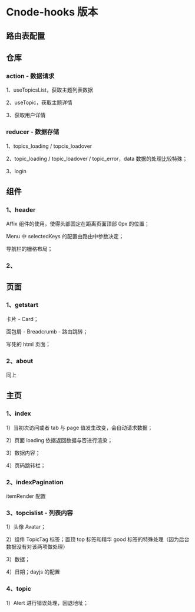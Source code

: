 # Cnode-hooks 版本

## 路由表配置

## 仓库

### action - 数据请求

1、useTopicsList，获取主题列表数据

2、useTopic，获取主题详情

3、获取用户详情

### reducer - 数据存储

1、topics_loading / topcis_loadover

2、topic_loading / topic_loadover / topic_error，data 数据的处理比较特殊；

3、login

## 组件

### 1、header

Affix 组件的使用，使得头部固定在距离页面顶部 0px 的位置；

Menu 中 selectedKeys 的配置由路由中参数决定；

导航栏的栅格布局；

### 2、

## 页面

### 1、getstart

卡片 - Card；

面包屑 - Breadcrumb - 路由跳转；

写死的 html 页面；

### 2、about

同上

## 主页

### 1、index

1）当初次访问或者 tab 与 page 值发生改变，会自动请求数据；

2）页面 loading 依据返回数据与否进行渲染；

3）数据内容；

4）页码跳转栏；

### 2、indexPagination

itemRender 配置

### 3、topcislist - 列表内容

1）头像 Avatar；

2）组件 TopicTag 标签；置顶 top 标签和精华 good 标签的特殊处理（因为后台数据没有对该两项做处理）

3）数据；

4）日期；dayjs 的配置

### 4、topic

1）Alert 进行错误处理，回退地址；



